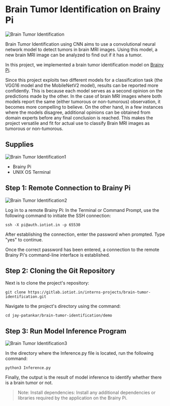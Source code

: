 # Brain Tumor Identification on Brainy Pi

![Brain Tumor Identification](https://content.instructables.com/FW1/6PGN/LK40PV6Z/FW16PGNLK40PV6Z.jpg?auto=webp&frame=1&width=1024&fit=bounds&md=86ee9d4012a4fc708d16cdb9a9f70d15)

Brain Tumor Identification using CNN aims to use a convolutional neural network model to detect tumors in brain MRI images. Using this model, a new brain MRI image can be analyzed to find out if it has a tumor.

In this project, we implemented a brain tumor identification model on [Brainy Pi](https://brainypi.com/).

Since this project exploits two different models for a classification task (the VGG16 model and the MobileNetV2 model), results can be reported more confidently. This is because each model serves as a second opinion on the predictions made by the other. In the case of brain MRI images where both models report the same (either tumorous or non-tumorous) observation, it becomes more compelling to believe. On the other hand, in a few instances where the models disagree, additional opinions can be obtained from domain experts before any final conclusion is reached. This makes the project versatile and fit for actual use to classify Brain MRI images as tumorous or non-tumorous.

## Supplies
![Brain Tumor Identification1](https://content.instructables.com/F2B/QO4Y/LK40PUVP/F2BQO4YLK40PUVP.jpg?auto=webp&frame=1&width=1024&fit=bounds)
- Brainy Pi
- UNIX OS Terminal

## Step 1: Remote Connection to Brainy Pi
![Brain Tumor Identification2](https://content.instructables.com/FVU/62BH/LK40PUZ5/FVU62BHLK40PUZ5.png?auto=webp&frame=1&width=1024&fit=bounds&md=5045e488ba8ecd0c526eb624ebce4225)

Log in to a remote Brainy Pi: In the Terminal or Command Prompt, use the following command to initiate the SSH connection:

```
ssh -X pi@auth.iotiot.in -p 65530
```

After establishing the connection, enter the password when prompted. Type "yes" to continue.

Once the correct password has been entered, a connection to the remote Brainy Pi's command-line interface is established.

## Step 2: Cloning the Git Repository

Next is to clone the project's repository:

```
git clone https://gitlab.iotiot.in/interns-projects/brain-tumor-identification.git
```

Navigate to the project's directory using the command:

```
cd jay-patankar/brain-tumor-identification/demo
```

## Step 3: Run Model Inference Program

![Brain Tumor Identification3](https://content.instructables.com/FVX/7SEB/LK40PV43/FVX7SEBLK40PV43.png?auto=webp&frame=1&width=1024&fit=bounds&md=c29377d1afe8f07cc875e7b4fa6652c2)

In the directory where the Inference.py file is located, run the following command:
```
python3 Inference.py
```

Finally, the output is the result of model inference to identify whether there is a brain tumor or not.

> Note: Install dependencies: Install any additional dependencies or libraries required by the application on the Brainy Pi.


